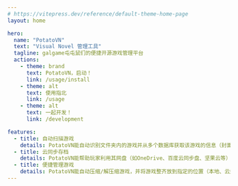 ```yaml
---
# https://vitepress.dev/reference/default-theme-home-page
layout: home

hero:
  name: "PotatoVN"
  text: "Visual Novel 管理工具"
  tagline: galgame屯屯鼠们的便捷开源游戏管理平台
  actions:
    - theme: brand
      text: PotatoVN，启动！
      link: /usage/install
    - theme: alt
      text: 使用指北
      link: /usage
    - theme: alt
      text: 一起开发！
      link: /development

features:
  - title: 自动扫描游戏
    details: PotatoVN能自动识别文件夹内的游戏并从多个数据库获取该游戏的信息（封面、简介、tags、人物等）
  - title: 云同步存档
    details: PotatoVN能帮助玩家利用其网盘（如OneDrive、百度云同步盘、坚果云等）将游戏存档与云端同步
  - title: 便捷管理游戏
    details: PotatoVN能自动压缩/解压缩游戏，并将游戏整齐放到指定的位置（本地、云盘、NAS等）
---
```


